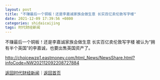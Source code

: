 ```yaml
---
layout: post
title: "不赚最后一个铜板！还是李嘉诚家族会做生意 长实百亿卖伦敦写字楼"
date: 2021-12-09 17:39:56 +0800
categories: shidaicaijing
tags: 时代财经新闻
---
```

不赚最后一个铜板！还是李嘉诚家族会做生意 长实百亿卖伦敦写字楼
被认为“拥有半个英国”的李嘉诚，也要出售英国资产了。

<http://choicewzp1.eastmoney.com/html_News/NewsShare.html?infoCode=NW202112092208727884>

[返回时代财经新闻](//finews.withounder.com/shidaicaijing/)｜[返回首页](//finews.withounder.com/)